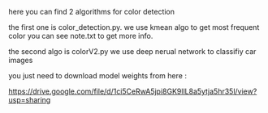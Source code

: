here you can find 2 algorithms for color detection

the first one is color_detection.py. we use kmean algo to get most frequent color you can see note.txt to get more info.

the second algo is colorV2.py we use deep nerual network to classifiy car images 

you just need to download model weights from here :

https://drive.google.com/file/d/1ci5CeRwA5jpi8GK9llL8a5ytja5hr35l/view?usp=sharing
